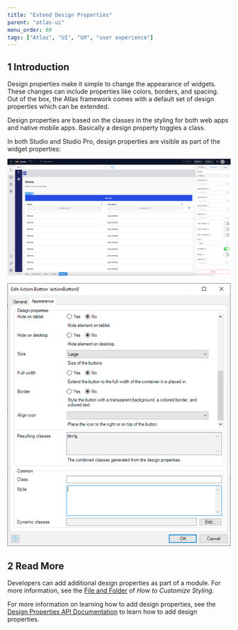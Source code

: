 ```yaml
---
title: "Extend Design Properties"
parent: "atlas-ui"
menu_order: 60
tags: ["Atlas", "UI", "UX", "user experience"]
---
```


## 1 Introduction

Design properties make it simple to change the appearance of widgets. These changes can include properties like colors, borders, and spacing. Out of the box, the Atlas framework comes with a default set of design properties which can be extended.

Design properties are based on the classes in the styling for both web apps and native mobile apps. Basically a design property toggles a class.

In both Studio and Studio Pro, design properties are visible as part of the widget properties:

![Design Properties in Studio](attachments/extend-design-properties/studio-design-properties.png)

![Design Properties in Studio Pro](attachments/extend-design-properties/studio-pro-design-properties.png)

## 2 Read More

Developers can add additional design properties as part of a module. For more information, see the [File and Folder](customize-styling-new#file-and-folder) of *How to Customize Styling*.

For more information on learning how to add design properties, see the [Design Properties API Documentation](apidocs-mxsdk/apidocs/design-properties.md) to learn how to add design properties.